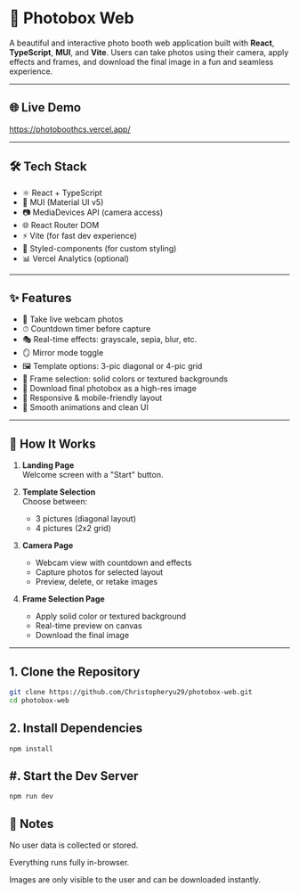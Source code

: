 # 📸 Photobox Web

A beautiful and interactive photo booth web application built with **React**, **TypeScript**, **MUI**, and **Vite**. Users can take photos using their camera, apply effects and frames, and download the final image in a fun and seamless experience.

---

## 🌐 Live Demo

https://photoboothcs.vercel.app/

---

## 🛠 Tech Stack

- ⚛️ React + TypeScript
- 🎨 MUI (Material UI v5)
- 📷 MediaDevices API (camera access)
- 🌐 React Router DOM
- ⚡ Vite (for fast dev experience)
- 🔎 Styled-components (for custom styling)
- 📊 Vercel Analytics (optional)

---

## ✨ Features

- 📸 Take live webcam photos
- ⏱ Countdown timer before capture
- 🎭 Real-time effects: grayscale, sepia, blur, etc.
- 🪞 Mirror mode toggle
- 🖼 Template options: 3-pic diagonal or 4-pic grid
- 🎨 Frame selection: solid colors or textured backgrounds
- 💾 Download final photobox as a high-res image
- 📱 Responsive & mobile-friendly layout
- 🧼 Smooth animations and clean UI

---

## 🚀 How It Works

1. **Landing Page**  
   Welcome screen with a "Start" button.

2. **Template Selection**  
   Choose between:
   - 3 pictures (diagonal layout)
   - 4 pictures (2x2 grid)

3. **Camera Page**  
   - Webcam view with countdown and effects
   - Capture photos for selected layout
   - Preview, delete, or retake images

4. **Frame Selection Page**  
   - Apply solid color or textured background
   - Real-time preview on canvas
   - Download the final image

---

## 1. Clone the Repository
```bash
git clone https://github.com/Christopheryu29/photobox-web.git
cd photobox-web
```

## 2. Install Dependencies
```
npm install
```

## #. Start the Dev Server
```
npm run dev
```


## 📌 Notes
No user data is collected or stored.

Everything runs fully in-browser.

Images are only visible to the user and can be downloaded instantly.



